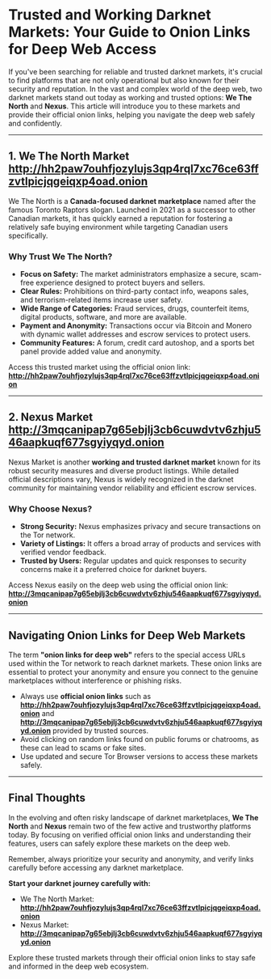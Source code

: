 # Trusted and Working Darknet Markets: Your Guide to Onion Links for Deep Web Access

If you've been searching for reliable and trusted darknet markets, it's crucial to find platforms that are not only operational but also known for their security and reputation. In the vast and complex world of the deep web, two darknet markets stand out today as working and trusted options: **We The North** and **Nexus**. This article will introduce you to these markets and provide their official onion links, helping you navigate the deep web safely and confidently.

---

## 1. We The North Market http://hh2paw7ouhfjozylujs3qp4rql7xc76ce63ffzvtlpicjqgeiqxp4oad.onion

We The North is a **Canada-focused darknet marketplace** named after the famous Toronto Raptors slogan. Launched in 2021 as a successor to other Canadian markets, it has quickly earned a reputation for fostering a relatively safe buying environment while targeting Canadian users specifically.

### Why Trust We The North?

- **Focus on Safety:** The market administrators emphasize a secure, scam-free experience designed to protect buyers and sellers.
- **Clear Rules:** Prohibitions on third-party contact info, weapons sales, and terrorism-related items increase user safety.
- **Wide Range of Categories:** Fraud services, drugs, counterfeit items, digital products, software, and more are available.
- **Payment and Anonymity:** Transactions occur via Bitcoin and Monero with dynamic wallet addresses and escrow services to protect users.
- **Community Features:** A forum, credit card autoshop, and a sports bet panel provide added value and anonymity.

Access this trusted market using the official onion link: **http://hh2paw7ouhfjozylujs3qp4rql7xc76ce63ffzvtlpicjqgeiqxp4oad.onion**

---

## 2. Nexus Market http://3mqcanipap7g65ebjlj3cb6cuwdvtv6zhju546aapkuqf677sgyiyqyd.onion

Nexus Market is another **working and trusted darknet market** known for its robust security measures and diverse product listings. While detailed official descriptions vary, Nexus is widely recognized in the darknet community for maintaining vendor reliability and efficient escrow services.

### Why Choose Nexus?

- **Strong Security:** Nexus emphasizes privacy and secure transactions on the Tor network.
- **Variety of Listings:** It offers a broad array of products and services with verified vendor feedback.
- **Trusted by Users:** Regular updates and quick responses to security concerns make it a preferred choice for darknet buyers.

Access Nexus easily on the deep web using the official onion link: **http://3mqcanipap7g65ebjlj3cb6cuwdvtv6zhju546aapkuqf677sgyiyqyd.onion**

---

## Navigating Onion Links for Deep Web Markets

The term **"onion links for deep web"** refers to the special access URLs used within the Tor network to reach darknet markets. These onion links are essential to protect your anonymity and ensure you connect to the genuine marketplaces without interference or phishing risks.

- Always use **official onion links** such as **http://hh2paw7ouhfjozylujs3qp4rql7xc76ce63ffzvtlpicjqgeiqxp4oad.onion** and **http://3mqcanipap7g65ebjlj3cb6cuwdvtv6zhju546aapkuqf677sgyiyqyd.onion** provided by trusted sources.
- Avoid clicking on random links found on public forums or chatrooms, as these can lead to scams or fake sites.
- Use updated and secure Tor Browser versions to access these markets safely.

---

## Final Thoughts

In the evolving and often risky landscape of darknet marketplaces, **We The North** and **Nexus** remain two of the few active and trustworthy platforms today. By focusing on verified official onion links and understanding their features, users can safely explore these markets on the deep web.

Remember, always prioritize your security and anonymity, and verify links carefully before accessing any darknet marketplace.

**Start your darknet journey carefully with:**

- We The North Market: **http://hh2paw7ouhfjozylujs3qp4rql7xc76ce63ffzvtlpicjqgeiqxp4oad.onion**  
- Nexus Market: **http://3mqcanipap7g65ebjlj3cb6cuwdvtv6zhju546aapkuqf677sgyiyqyd.onion**

Explore these trusted markets through their official onion links to stay safe and informed in the deep web ecosystem.